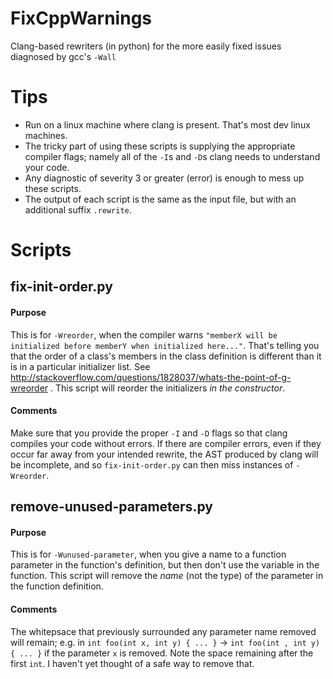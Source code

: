 # FixCppWarnings
Clang-based rewriters (in python) for the more easily fixed issues diagnosed by gcc's `-Wall`

# Tips

 - Run on a linux machine where clang is present. That's most dev linux machines. 
 - The tricky part of using these scripts is supplying the appropriate compiler flags; namely all of the `-I`s and `-D`s clang needs to understand your code.
 - Any diagnostic of severity 3 or greater (error) is enough to mess up these scripts.
 - The output of each script is the same as the input file, but with an additional suffix `.rewrite`.

# Scripts

## fix-init-order.py
#### Purpose
This is for `-Wreorder`, when the compiler warns `"memberX will be initialized before memberY when initialized here..."`. That's telling you that the order of a class's members in the class definition is different than it is in a particular initializer list. See http://stackoverflow.com/questions/1828037/whats-the-point-of-g-wreorder . This script will reorder the initializers _in the constructor_.
#### Comments
Make sure that you provide the proper `-I` and `-D` flags so that clang compiles your code without errors. If there are compiler errors, even if they occur far away from your intended rewrite, the AST produced by clang will be incomplete, and so `fix-init-order.py` can then miss instances of `-Wreorder`.

## remove-unused-parameters.py
#### Purpose
This is for `-Wunused-parameter`, when you give a name to a function parameter in the function's definition, but then don't use the variable in the function. This script will remove the _name_ (not the type) of the parameter in the function definition.
#### Comments
The whitepsace that previously surrounded any parameter name removed will remain; e.g. in
`int foo(int x, int y) { ... }` → `int foo(int , int y) { ... }` if the parameter `x` is removed. 
Note the space remaining after the first `int`. I haven't yet thought of a safe way to remove that.
